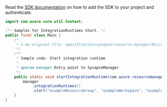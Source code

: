 Read the [SDK documentation](https://github.com/Azure/azure-sdk-for-java/blob/azure-resourcemanager-synapse_1.0.0-beta.3/sdk/synapse/azure-resourcemanager-synapse/README.md) on how to add the SDK to your project and authenticate.

```java
import com.azure.core.util.Context;

/** Samples for IntegrationRuntimes Start. */
public final class Main {
    /*
     * x-ms-original-file: specification/synapse/resource-manager/Microsoft.Synapse/preview/2021-06-01-preview/examples/IntegrationRuntimes_Start.json
     */
    /**
     * Sample code: Start integration runtime.
     *
     * @param manager Entry point to SynapseManager.
     */
    public static void startIntegrationRuntime(com.azure.resourcemanager.synapse.SynapseManager manager) {
        manager
            .integrationRuntimes()
            .start("exampleResourceGroup", "exampleWorkspace", "exampleManagedIntegrationRuntime", Context.NONE);
    }
}
```
